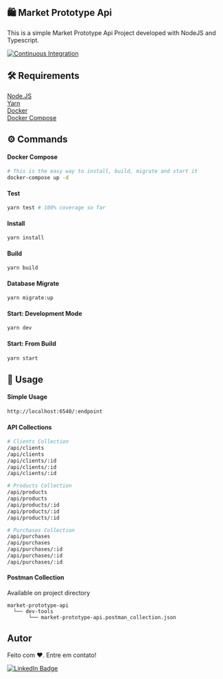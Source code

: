 ## 🛍️ Market Prototype Api
This is a simple Market Prototype Api Project developed with NodeJS and Typescript.

[![Continuous Integration](https://github.com/adrcrv/market-prototype-api/actions/workflows/main.yml/badge.svg)](https://github.com/adrcrv/market-prototype-api/actions/workflows/main.yml)

## 🛠 Requirements
[Node.JS](https://nodejs.org/en/download/)  
[Yarn](https://classic.yarnpkg.com/lang/en/docs/install)  
[Docker](https://get.docker.com/)  
[Docker Compose](https://docs.docker.com/compose/install/)

## ⚙️ Commands
#### Docker Compose
```bash
# This is the easy way to install, build, migrate and start it
docker-compose up -d
```

#### Test
```bash
yarn test # 100% coverage so far
```

#### Install
```bash
yarn install
```

#### Build
```bash
yarn build
```

#### Database Migrate
```bash
yarn migrate:up
```

#### Start: Development Mode
```bash
yarn dev
```

#### Start: From Build
```bash
yarn start
```

## 🎲 Usage
#### Simple Usage
```bash
http://localhost:6540/:endpoint
```

#### API Collections
```bash
# Clients Collection
/api/clients
/api/clients
/api/clients/:id
/api/clients/:id
/api/clients/:id

# Products Collection
/api/products
/api/products
/api/products/:id
/api/products/:id
/api/products/:id

# Purchases Collection
/api/purchases
/api/purchases
/api/purchases/:id
/api/purchases/:id
/api/purchases/:id
```

#### Postman Collection
Available on project directory
```
market-prototype-api
  └── dev-tools
       └── market-prototype-api.postman_collection.json
```

## Autor
Feito com ❤️. Entre em contato!

[![LinkedIn Badge](https://img.shields.io/badge/LinkedIn-0077B5?style=for-the-badge&logo=linkedin&logoColor=white)](https://www.linkedin.com/in/adrcrv/)
